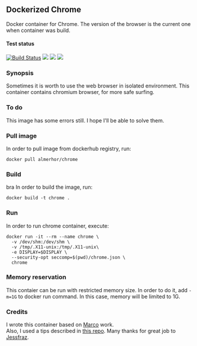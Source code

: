 ## Dockerized Chrome

Docker container for Chrome. The version of the browser is the current one when
container was build.

#### Test status

[![Build Status](https://travis-ci.org/pawelpiwosz/docker-chrome.svg?branch=master)](https://travis-ci.org/pawelpiwosz/docker-chrome)
[![](https://images.microbadger.com/badges/image/almerhor/chrome.svg)](https://microbadger.com/images/almerhor/chrome "Get your own image badge on microbadger.com")
[![](https://images.microbadger.com/badges/version/almerhor/chrome.svg)](https://microbadger.com/images/almerhor/chrome "Get your own version badge on microbadger.com")
[![](https://images.microbadger.com/badges/commit/almerhor/chrome.svg)](https://microbadger.com/images/almerhor/chrome "Get your own commit badge on microbadger.com")

### Synopsis

Sometimes it is worth to use the web browser in isolated environment. This
container contains chromium browser, for more safe surfing.

### To do

This image has some errors still. I hope I'll be able to solve them.

### Pull image

In order to pull image from dockerhub registry, run:

```
docker pull almerhor/chrome
```

### Build
bra
In order to build the image, run:

```
docker build -t chrome .
```

### Run

In order to run chrome container, execute:

```
docker run -it --rm --name chrome \
  -v /dev/shm:/dev/shm \
  -v /tmp/.X11-unix:/tmp/.X11-unix\
  -e DISPLAY=$DISPLAY \
  --security-opt seccomp=$(pwd)/chrome.json \
  chrome
```

### Memory reservation

This contaier can be run with restricted memory size. In order to do it, add
`-m=1G` to docker run command. In this case, memory will be limited to 1G.

### Credits

I wrote this container based on [Marco](https://github.com/mmatoscom/) work.  
Also, I used a tips described in [this repo](https://github.com/Zenika/alpine-chrome).
Many thanks for great job to [Jessfraz](https://github.com/jessfraz/dockerfiles).
